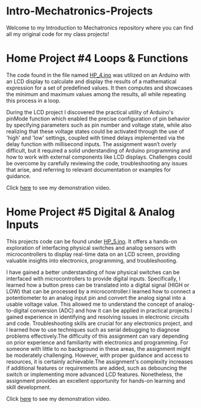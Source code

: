 # Intro-Mechatronics-Projects
Welcome to my Introduction to Mechatronics repository where you can find all my original code for my class projects!

# Home Project #4 Loops & Functions 
The code found in the file named [HP_4.ino](https://github.com/stevenrodriguezz/Intro-Mechatronics-Projects-/blob/main/HP_4.ino) was utilized on an Arduino with an LCD display to calculate and display the results of a mathematical expression for a set of predefined values. It then computes and showcases the minimum and maximum values among the results, all while repeating this process in a loop.

During the LCD project I discovered the practical utility of Arduino's pinMode function which enabled the precise configuration of pin behavior by specifying parameters such as pin number and voltage state, while also realizing that these voltage states could be activated through the use of 'high' and 'low' settings, coupled with timed delays implemented via the delay function with millisecond inputs. The assignment wasn’t overly difficult, but it required a solid understanding of Arduino programming and how to work with external components like LCD displays. Challenges could be overcome by carefully reviewing the code, troubleshooting any issues that arise, and referring to relevant documentation or examples for guidance.

Click [here](https://youtube.com/shorts/7tnhT-pbhHo?feature=share) to see my demonstration video. 

# Home Project #5 Digital & Analog Inputs
This projects code can be found under [HP_5.ino](https://github.com/stevenrodriguezz/Intro-Mechatronics-Projects-/blob/main/HP_5.ino). It offers a hands-on exploration of interfacing physical switches and analog sensors with microcontrollers to display real-time data on an LCD screen, providing valuable insights into electronics, programming, and troubleshooting.

I have gained a better understanding of how physical switches can be interfaced with microcontrollers to provide digital inputs. Specifically, I learned how a button press can be translated into a digital signal (HIGH or LOW) that can be processed by a microcontroller.I learned how to connect a potentiometer to an analog input pin and convert the analog signal into a usable voltage value. This allowed me to understand the concept of analog-to-digital conversion (ADC) and how it can be applied in practical projects.I gained experience in identifying and resolving issues in electronic circuits and code. Troubleshooting skills are crucial for any electronics project, and I learned how to use techniques such as serial debugging to diagnose problems effectively.The difficulty of this assignment can vary depending on prior experience and familiarity with electronics and programming. For someone with little to no background in these areas, the assignment might be moderately challenging. However, with proper guidance and access to resources, it is certainly achievable.The assignment's complexity increases if additional features or requirements are added, such as debouncing the switch or implementing more advanced LCD features. Nonetheless, the assignment provides an excellent opportunity for hands-on learning and skill development.

Click [here]([https://youtube.com/shorts/7tnhT-pbhHo?feature=share](https://youtube.com/shorts/Li2nkKKLO0o?feature=share)https://youtube.com/shorts/Li2nkKKLO0o?feature=share) to see my demonstration video. 
